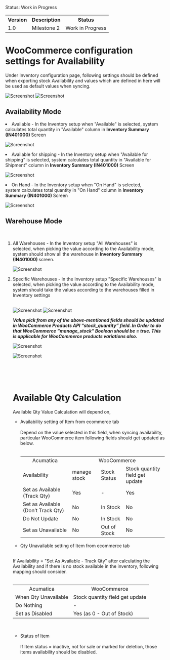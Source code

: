 
<p>Status: Work in Progress</p>
<table>
<tbody>
<tr>
<th>Version</th>
<th>Description</th>
<th>Status</th></tr>
<tr>
<td>1.0</td>
<td>Milestone 2</td>
<td>Work in Progress</td></tr></tbody></table>
<p><ac:structured-macro ac:macro-id="928e781e-c6f5-45f8-aa9b-a7ad69284d26" ac:name="toc" ac:schema-version="1" /></p>
<h1>WooCommerce configuration settings for Availability</h1>

<p>Under Inventory configuration page, following settings should be defined when exporting stock Availability and values which are defined in here will be used as default values when syncing.</p>

![Screenshot](/Specifications/Spec%20Images/Availability1.png) 
![Screenshot](/Specifications/Spec%20Images/Availability2.png)

<h2>Availability Mode</h2>

<li>Available - In the Inventory setup when &quot;Available&quot; is selected, system calculates total quantity in &quot;Available&quot; column in&nbsp;<strong>Inventory Summary (IN401000) </strong> Screen
  
  ![Screenshot](/Specifications/Spec%20Images/Availability3.png)
  
<li>Available for shipping - In the Inventory setup when &quot;Available for shipping&quot; is selected, system&nbsp;calculates total quantity in &quot;Available for Shipment&quot; column in&nbsp;<strong>Inventory Summary (IN401000) </strong> Screen 
  
![Screenshot](/Specifications/Spec%20Images/Availability4.png)
  
<li>On Hand -&nbsp;In the Inventory setup when &quot;On Hand&quot; is selected, system&nbsp;calculates total quantity in &quot;On Hand&quot; column in&nbsp;<strong>Inventory Summary (IN401000) </strong> Screen 
  
 ![Screenshot](/Specifications/Spec%20Images/Availability5.png)
  
<h2>Warehouse Mode</h2>
<p>&nbsp;</p>
<ol>
<li>All Warehouses -&nbsp;In the Inventory setup &quot;All Warehouses&quot; is selected,&nbsp;when picking the value according to the Availability mode, system should show all the warehouse in&nbsp;<strong>Inventory Summary (IN401000)&nbsp;</strong>screen.
  
  ![Screenshot](/Specifications/Spec%20Images/Availability6.png)
  
<li>Specific Warehouses - In the Inventory setup &quot;Specific Warehouses&quot; is selected, when picking the value according to the Availability mode, system should take the values according to the warehouses filled in Inventory settings<br /><br />
  
  ![Screenshot](/Specifications/Spec%20Images/Availability7.png)
  ![Screenshot](/Specifications/Spec%20Images/Availability8.png)
  
<p><em><strong>Value pick from any of the above-mentioned fields should be updated in WooCommerce Products API &ldquo;stock_quantity&rdquo; field. In Order to do that WooCommerce &ldquo;manage_stock&rdquo; Boolean should be = true. This is applicable for WooCommerce products variations also.</strong></em></p>

  ![Screenshot](/Specifications/Spec%20Images/Availability9.png)
  
  ![Screenshot](/Specifications/Spec%20Images/Availability10.png)
  
<h1><br /><br />Available Qty Calculation</h1>
<p>Available Qty Value Calculation will depend on,</p>
<ul>
<li>
<p>Availability setting of Item from ecommerce tab&nbsp;<br /><br />Depend on the value selected in this field, when syncing availability, particular WooCommerce item following fields should get updated as below.<br /><br /></p>
<table>
<tbody>
<tr>
<td class="highlight-grey" data-highlight-colour="grey" style="text-align: center;">Acumatica</td>
<td class="highlight-grey" colspan="3" data-highlight-colour="grey" style="text-align: center;">WooCommerce</td></tr>
<tr>
<td class="highlight-grey" data-highlight-colour="grey">Availability</td>
<td class="highlight-grey" data-highlight-colour="grey">manage stock</td>
<td class="highlight-grey" data-highlight-colour="grey">Stock Status</td>
<td class="highlight-grey" colspan="1" data-highlight-colour="grey">Stock quantity field get update</td></tr>
<tr>
<td>Set as Available (Track Qty)</td>
<td>Yes</td>
<td>-</td>
<td colspan="1">Yes</td></tr>
<tr>
<td>Set as Available (Don&rsquo;t Track Qty)</td>
<td>No</td>
<td>In Stock</td>
<td colspan="1">No</td></tr>
<tr>
<td>Do Not Update</td>
<td>No</td>
<td>In Stock</td>
<td colspan="1">No</td></tr>
<tr>
<td>Set as Unavailable</td>
<td>No</td>
<td>Out of Stock</td>
<td colspan="1">No</td></tr></tbody></table></li></ul>
<ul>
<li>Qty Unavailable setting of Item from ecommerce tab</li></ul>
<p><br />If Availability = &quot;Set As Available - Track Qty&quot; after calculating the Availability and if there is no stock available in the inventory, following mapping should consider.<br /><br /></p>
<table>
<tbody>
<tr>
<td class="highlight-grey" data-highlight-colour="grey" style="text-align: center;">Acumatica</td>
<td class="highlight-grey" data-highlight-colour="grey" style="text-align: center;">WooCommerce</td></tr>
<tr>
<td class="highlight-grey" data-highlight-colour="grey">When Qty Unavailable</td>
<td class="highlight-grey" data-highlight-colour="grey"><span>Stock quantity field get update</span></td></tr>
<tr>
<td>Do Nothing</td>
<td><span>-</span></td></tr>
<tr>
<td>Set as Disabled</td>
<td><span>Yes (as 0 - Out of Stock)</span></td></tr></tbody></table>
<p>&nbsp;</p>
<ul>
<li>Status of Item<br /><br />If Item status = inactive, not for sale or marked for deletion, those items availability should be disabled.&nbsp;<br /><br /><br />

